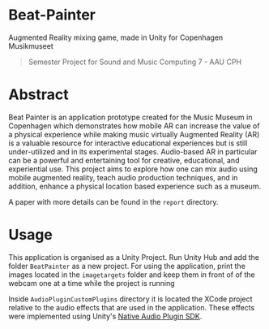 # Beat-Painter
Augmented Reality mixing game, made in Unity for Copenhagen Musikmuseet
> Semester Project for Sound and Music Computing 7 - AAU CPH

# Abstract
Beat Painter is an application prototype created for the Music Museum in Copenhagen which demonstrates how mobile AR can increase the value of a physical experience while making music virtually Augmented Reality (AR) is a valuable resource for interactive educational experiences but is still under-utilized and in its experimental stages. Audio-based AR in particular can be a powerful and entertaining tool for creative, educational, and experiential use. This project aims to explore how one can mix audio using mobile augmented reality, teach audio production techniques, and in addition, enhance a physical location based experience such as a museum.

A paper with more details can be found in the `report` directory.

# Usage
This application is organised as a Unity Project. Run Unity Hub and add the folder `BeatPainter` as a new project.
For using the application, print the images located in the `imagetargets` folder and keep them in front of of the webcam one at a time while the project is running

Inside `AudioPluginCustomPlugins` directory it is located the XCode project relative to the audio effects that are used in the application. These effects were implemented using Unity's [Native Audio Plugin SDK](https://docs.unity3d.com/Manual/AudioMixerNativeAudioPlugin.html).
